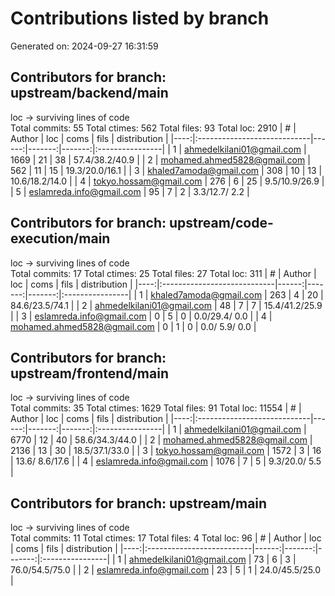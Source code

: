# Contributions listed by branch
Generated on: 2024-09-27 16:31:59
## Contributors for branch: upstream/backend/main
loc -> surviving lines of code\
Total commits: 55
Total ctimes: 562
Total files: 93
Total loc: 2910
|   # | Author                      |   loc |   coms |   fils |  distribution   |
|----:|:----------------------------|------:|-------:|-------:|:----------------|
|   1 | ahmedelkilani01@gmail.com   |  1669 |     21 |     38 | 57.4/38.2/40.9  |
|   2 | mohamed.ahmed5828@gmail.com |   562 |     11 |     15 | 19.3/20.0/16.1  |
|   3 | khaled7amoda@gmail.com      |   308 |     10 |     13 | 10.6/18.2/14.0  |
|   4 | tokyo.hossam@gmail.com      |   276 |      6 |     25 | 9.5/10.9/26.9   |
|   5 | eslamreda.info@gmail.com    |    95 |      7 |      2 | 3.3/12.7/ 2.2   |
## Contributors for branch: upstream/code-execution/main
loc -> surviving lines of code\
Total commits: 17
Total ctimes: 25
Total files: 27
Total loc: 311
|   # | Author                      |   loc |   coms |   fils |  distribution   |
|----:|:----------------------------|------:|-------:|-------:|:----------------|
|   1 | khaled7amoda@gmail.com      |   263 |      4 |     20 | 84.6/23.5/74.1  |
|   2 | ahmedelkilani01@gmail.com   |    48 |      7 |      7 | 15.4/41.2/25.9  |
|   3 | eslamreda.info@gmail.com    |     0 |      5 |      0 | 0.0/29.4/ 0.0   |
|   4 | mohamed.ahmed5828@gmail.com |     0 |      1 |      0 | 0.0/ 5.9/ 0.0   |
## Contributors for branch: upstream/frontend/main
loc -> surviving lines of code\
Total commits: 35
Total ctimes: 1629
Total files: 91
Total loc: 11554
|   # | Author                      |   loc |   coms |   fils |  distribution   |
|----:|:----------------------------|------:|-------:|-------:|:----------------|
|   1 | ahmedelkilani01@gmail.com   |  6770 |     12 |     40 | 58.6/34.3/44.0  |
|   2 | mohamed.ahmed5828@gmail.com |  2136 |     13 |     30 | 18.5/37.1/33.0  |
|   3 | tokyo.hossam@gmail.com      |  1572 |      3 |     16 | 13.6/ 8.6/17.6  |
|   4 | eslamreda.info@gmail.com    |  1076 |      7 |      5 | 9.3/20.0/ 5.5   |
## Contributors for branch: upstream/main
loc -> surviving lines of code\
Total commits: 11
Total ctimes: 17
Total files: 4
Total loc: 96
|   # | Author                    |   loc |   coms |   fils |  distribution   |
|----:|:--------------------------|------:|-------:|-------:|:----------------|
|   1 | ahmedelkilani01@gmail.com |    73 |      6 |      3 | 76.0/54.5/75.0  |
|   2 | eslamreda.info@gmail.com  |    23 |      5 |      1 | 24.0/45.5/25.0  |
